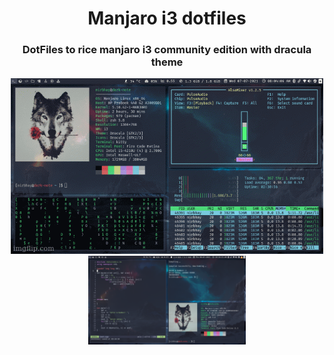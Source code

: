 <div align="center">
<h1>Manjaro i3 dotfiles</h1>
<h3>DotFiles to rice manjaro i3 community edition with dracula theme</h3>
  <img src="./resources/gifs/manjaro-i3-rice.gif" />
  <img width="50%" src="./resources/screenshots/6.png">
</div>
